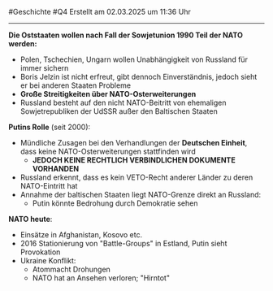 #Geschichte #Q4 Erstellt am 02.03.2025 um 11:36 Uhr

---

**Die Oststaaten wollen nach Fall der Sowjetunion 1990 Teil der NATO werden:**
- Polen, Tschechien, Ungarn wollen Unabhängigkeit von Russland für immer sichern
- Boris Jelzin ist nicht erfreut, gibt dennoch Einverständnis, jedoch sieht er bei anderen Staaten Probleme
- **Große Streitigkeiten über NATO-Osterweiterungen**
- Russland besteht auf den nicht NATO-Beitritt von ehemaligen Sowjetrepubliken der UdSSR außer den Baltischen Staaten

**Putins Rolle** (seit 2000):
- Mündliche Zusagen bei den Verhandlungen der **Deutschen Einheit**, dass keine NATO-Osterweiterungen stattfinden wird
	- **JEDOCH KEINE RECHTLICH VERBINDLICHEN DOKUMENTE VORHANDEN**
- Russland erkennt, dass es kein VETO-Recht anderer Länder zu deren NATO-Eintritt hat
- Annahme der baltischen Staaten liegt NATO-Grenze direkt an Russland:
	- Putin könnte Bedrohung durch Demokratie sehen

**NATO heute**:
- Einsätze in Afghanistan, Kosovo etc.
- 2016 Stationierung von "Battle-Groups" in Estland, Putin sieht Provokation
- Ukraine Konflikt:
	- Atommacht Drohungen
	- NATO hat an Ansehen verloren; "Hirntot"